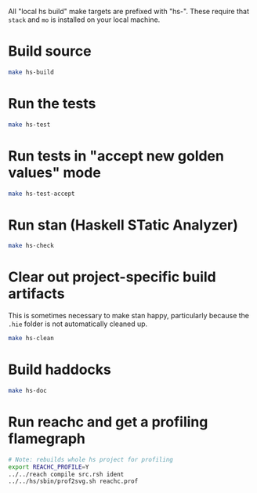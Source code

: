 All "local hs build" make targets are prefixed with "hs-".
These require that `stack` and `mo` is installed on your local machine.

# Build source

```bash
make hs-build
```

# Run the tests

```bash
make hs-test
```

# Run tests in "accept new golden values" mode

```bash
make hs-test-accept
```

# Run stan (Haskell STatic Analyzer)

```bash
make hs-check
```

# Clear out project-specific build artifacts

This is sometimes necessary to make stan happy, particularly because
the `.hie` folder is not automatically cleaned up.

```bash
make hs-clean
```

# Build haddocks

```bash
make hs-doc
```

# Run reachc and get a profiling flamegraph

```bash
# Note: rebuilds whole hs project for profiling
export REACHC_PROFILE=Y
../../reach compile src.rsh ident
../../hs/sbin/prof2svg.sh reachc.prof
```
